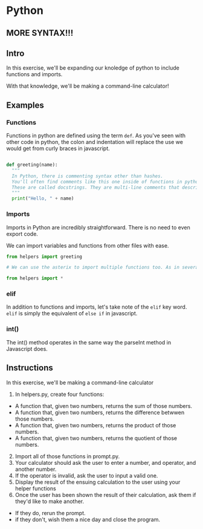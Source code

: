 # Python

## MORE SYNTAX!!!

## Intro

In this exercise, we'll be expanding our knoledge of python to include functions and imports. 

With that knowledge, we'll be making a command-line calculator!

## Examples

### Functions
Functions in python are defined using the term `def`. As you've seen with other code in python, the colon and indentation will replace the use we would get from curly braces in javascript.

```python

def greeting(name):
  """
  In Python, there is commenting syntax other than hashes. 
  You'll often find comments like this one inside of functions in python. 
  These are called docstrings. They are multi-line comments that describe what a function does. 
  """
  print("Hello, " + name)

```

### Imports
Imports in Python are incredibly straightforward. There is no need to even export code.

We can import variables and functions from other files with ease.

```python
from helpers import greeting

# We can use the asterix to import multiple functions too. As in several other languages, the * means all.

from helpers import *
```

### elif
In addition to functions and imports, let's take note of the `elif` key word. `elif` is simply the equivalent of `else if` in javascript.

### int()
The int() method operates in the same way the parseInt method in Javascript does. 

## Instructions
In this exercise, we'll be making a command-line calculator

1. In helpers.py, create four functions:
  - A function that, given two numbers, returns the sum of those numbers.
  - A function that, given two numbers, returns the difference betwwen those numbers.
  - A function that, given two numbers, returns the product of those numbers.
  - A function that, given two numbers, returns the quotient of those numbers.  
2. Import all of those functions in prompt.py.
3. Your calculator should ask the user to enter a number, and operator, and another number. 
4. If the operator is invalid, ask the user to input a valid one.
5. Display the result of the ensuing calculation to the user using your helper functions
6. Once the user has been shown the result of their calculation, ask them if they'd like to make another. 
  - If they do, rerun the prompt.
  - if they don't, wish them a nice day and close the program. 